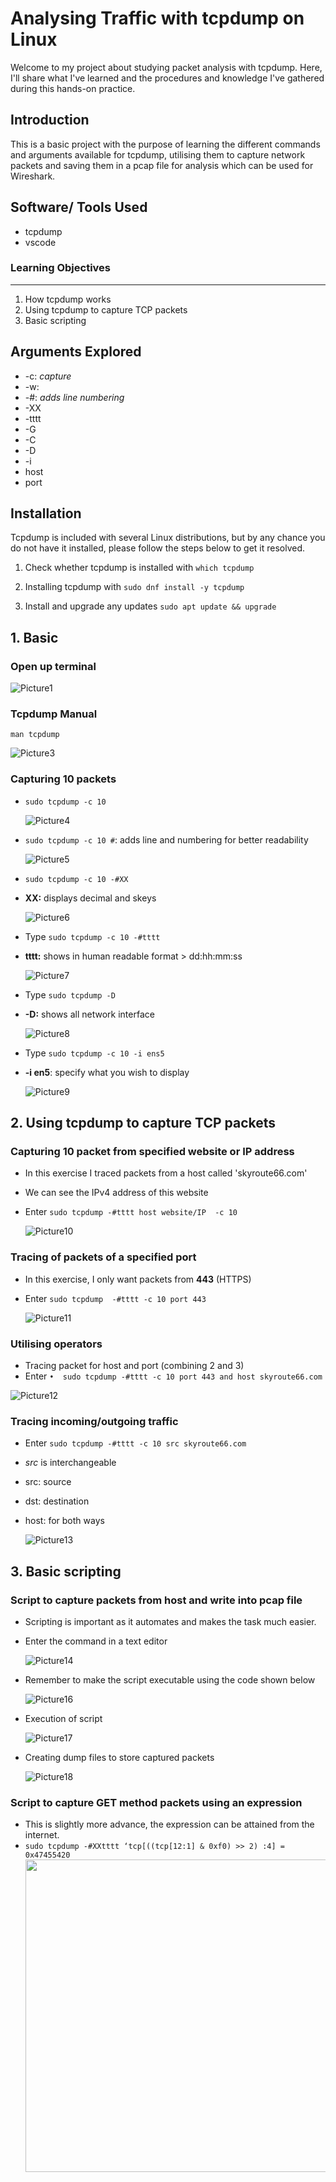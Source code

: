 # Analysing Traffic with tcpdump on Linux
Welcome to my project about studying packet analysis with tcpdump. Here, I'll share what I've learned and the procedures and knowledge I've gathered during this hands-on practice.

## Introduction
This is a basic project with the purpose of learning the different commands and arguments available for tcpdump, utilising them to capture network packets and saving them in a pcap file for analysis which can be used for Wireshark.

## Software/ Tools Used
- tcpdump
- vscode

### Learning Objectives
---
1. How tcpdump works
2. Using tcpdump to capture TCP packets
3. Basic scripting

## Arguments Explored
- -c: *capture*
- -w: 
- -#: *adds line numbering*
- -XX
- -tttt
- -G
- -C
- -D
- -i
- host
- port

## Installation
Tcpdump is included with several Linux distributions, but by any chance you do not have it installed, please follow the steps below to get it resolved.

1. Check whether tcpdump is installed with
  `which tcpdump`

2. Installing tcpdump with
`sudo dnf install -y tcpdump`

3. Install and upgrade any updates
`sudo apt update && upgrade`

## 1. Basic
### Open up terminal
  ![Picture1](https://github.com/Ammarisanewbie/tcpdump/assets/108499824/c3087b76-58c2-4d13-8fab-752b4cb51148)

### Tcpdump Manual 
`man tcpdump`

  ![Picture3](https://github.com/Ammarisanewbie/tcpdump/assets/108499824/3e899ad0-3125-405f-a6aa-954f2855f9cd)


### Capturing 10 packets
- `sudo tcpdump -c 10`

  ![Picture4](https://github.com/Ammarisanewbie/tcpdump/assets/108499824/b1390383-1742-4937-ade8-11d915965487)

- `sudo tcpdump -c 10 #`: adds line and numbering for better readability

  ![Picture5](https://github.com/Ammarisanewbie/tcpdump/assets/108499824/319b5b10-51d2-4472-9e8d-cec126cd0779)

- `sudo tcpdump -c 10 -#XX` 
- **XX:** displays decimal and skeys

  ![Picture6](https://github.com/Ammarisanewbie/tcpdump/assets/108499824/54dcc5b2-0ff0-4ca2-b12f-0bbde4262f58)

- Type `sudo tcpdump -c 10 -#tttt`
- **tttt:** shows in human readable format > dd:hh:mm:ss 

  ![Picture7](https://github.com/Ammarisanewbie/tcpdump/assets/108499824/5649ac85-67a6-4cf8-a890-693f2f00f2c0)

- Type `sudo tcpdump -D`
- **-D:** shows all network interface

  ![Picture8](https://github.com/Ammarisanewbie/tcpdump/assets/108499824/fef14c2b-ea1f-47d0-a53c-f1b311dcabb4)

- Type `sudo tcpdump -c 10 -i ens5 `
- **-i en5**: specify what you wish to display

  ![Picture9](https://github.com/Ammarisanewbie/tcpdump/assets/108499824/58bcae1f-305e-42f7-81aa-3ad283a19f03)

## 2. Using tcpdump to capture TCP packets
### Capturing 10 packet from specified website or IP address
- In this exercise I traced packets from a host called 'skyroute66.com'
- We can see the IPv4 address of this website
- Enter `sudo tcpdump -#tttt host website/IP  -c 10`

  ![Picture10](https://github.com/Ammarisanewbie/tcpdump/assets/108499824/4474aff6-3ada-40b8-97be-0d0974ebe655)

### Tracing of packets of a specified port
- In this exercise, I only want packets from **443** (HTTPS)
- Enter `sudo tcpdump  -#tttt -c 10 port 443`
  
  ![Picture11](https://github.com/Ammarisanewbie/tcpdump/assets/108499824/d211fc7e-c9a8-4138-a93d-3a74d42bb488)

### Utilising operators
- Tracing packet for host and port (combining 2 and 3)
- Enter `•	sudo tcpdump -#tttt -c 10 port 443 and host skyroute66.com`

![Picture12](https://github.com/Ammarisanewbie/tcpdump/assets/108499824/c8dba2a2-9fc0-4f4a-9991-f57ef9af9785)

### Tracing incoming/outgoing traffic
- Enter `sudo tcpdump -#tttt -c 10 src skyroute66.com`
- _src_ is interchangeable
- src: source
- dst: destination
- host: for both ways

  ![Picture13](https://github.com/Ammarisanewbie/tcpdump/assets/108499824/e1c13eef-4942-460a-bc38-4ae0ff06b5cd)

## 3. Basic scripting
### Script to capture packets from host and write into pcap file
- Scripting is important as it automates and makes the task much easier.
- Enter the command in a text editor
  
  ![Picture14](https://github.com/Ammarisanewbie/tcpdump/assets/108499824/de940eba-e128-44a6-8808-ff0aabbcb7ad)

- Remember to make the script executable using the code shown below

  ![Picture16](https://github.com/Ammarisanewbie/tcpdump/assets/108499824/dcb7f89e-7702-438b-97dc-c711ca8089eb)

- Execution of script

  ![Picture17](https://github.com/Ammarisanewbie/tcpdump/assets/108499824/9b6b4978-70f3-4327-b08e-3bc6ee25aea4)

- Creating dump files to store captured packets

  ![Picture18](https://github.com/Ammarisanewbie/tcpdump/assets/108499824/91815b44-c5ae-4653-b5ea-dde503105df6)

### Script to capture GET method packets using an expression
- This is slightly more advance, the expression can be attained from the internet.
- `sudo tcpdump -#XXtttt ‘tcp[((tcp[12:1] & 0xf0) >> 2) :4] = 0x47455420` 
  <img src="https://github.com/Ammarisanewbie/tcpdump/assets/108499824/fe02b641-b2aa-4048-8ebd-054cbc6e4d8a" height="500">









